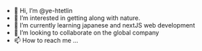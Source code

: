 - 👋 Hi, I’m @ye-htetlin
- 👀 I’m interested in getting along with nature.
- 🌱 I’m currently learning japanese and nextJS web development
- 💞️ I’m looking to collaborate on the global company
- 📫 How to reach me ...

<!---
ye-htetlin/ye-htetlin is a ✨ special ✨ repository because its `README.md` (this file) appears on your GitHub profile.
You can click the Preview link to take a look at your changes.
--->

